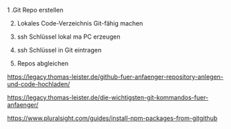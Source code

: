 

1 .Git Repo erstellen

2. Lokales Code-Verzeichnis Git-fähig machen

3. ssh Schlüssel lokal ma PC erzeugen

4. ssh Schlüssel in Git eintragen

5. Repos abgleichen 


https://legacy.thomas-leister.de/github-fuer-anfaenger-repository-anlegen-und-code-hochladen/

https://legacy.thomas-leister.de/die-wichtigsten-git-kommandos-fuer-anfaenger/

https://www.pluralsight.com/guides/install-npm-packages-from-gitgithub
